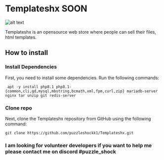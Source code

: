 # Templateshx SOON
![alt text](https://img.shields.io/github/directory-file-count/puzzleshockk1/templateXZ?style=flat-square)<br /> 


Templateshx is an opensource web store where people can sell their files, html templates.

## How to install
### Install Dependencies 
First, you need to install some dependencies. Run the following commands:
```
 apt -y install php8.1 php8.1-{common,cli,gd,mysql,mbstring,bcmath,xml,fpm,curl,zip} mariadb-server nginx tar unzip git redis-server
```

### Clone repo
Next, clone the Templateshx repository from GitHub using the following command:
```
git clone https://github.com/puzzleshockk1/Templateshx.git 
```
### I am looking for volunteer developers if you want to help me please contact me on discord #puzzle_shock 
